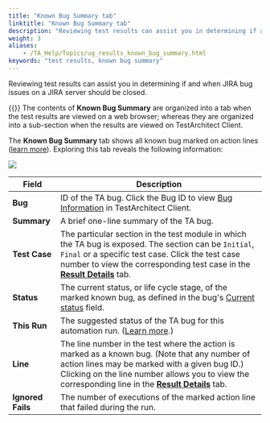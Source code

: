 ```yaml
--- 
title: "Known Bug Summary tab"
linktitle: "Known Bug Summary tab"
description: "Reviewing test results can assist you in determining if and when JIRA bug issues on a JIRA server should be closed."
weight: 3
aliases: 
    - /TA_Help/Topics/ug_results_known_bug_summary.html
keywords: "test results, known bug summary"
---
```


Reviewing test results can assist you in determining if and when JIRA bug issues on a JIRA server should be closed.

{{<remember>}} The contents of **Known Bug Summary** are organized into a tab when the test results are viewed on a web browser; whereas they are organized into a sub-section when the results are viewed on TestArchitect Client.

The **Known Bug Summary** tab shows all known bug marked on action lines \([learn more](/TA_Help/Topics/Bugs_working_known_bug_reviewing_test_results.html)\). Exploring this tab reveals the following information:

![](/images/TA_Help/Images/Test_results_summaries_known_bug_summary_XML.png)

|Field|Description|
|-----|-----------|
|**Bug**|ID of the TA bug. Click the Bug ID to view [Bug Information](/TA_Help/Topics/Bug_information.html) in TestArchitect Client.|
|**Summary**|A brief one-line summary of the TA bug.|
|**Test Case**|The particular section in the test module in which the TA bug is exposed. The section can be `Initial`, `Final` or a specific test case. Click the test case number to view the corresponding test case in the [**Result Details**](/TA_Help/Topics/Test_result_details.html) tab.|
|**Status**|The current status, or life cycle stage, of the marked known bug, as defined in the bug's [Current status](/TA_Help/Topics/Bug_information.html#row_current_status) field.|
|**This Run**|The suggested status of the TA bug for this automation run. \([Learn more](/TA_Help/Topics/Bugs_working_known_bug_reviewing_test_results.html#section_m3b_t2l_wn).\)|
|**Line**|The line number in the test where the action is marked as a known bug. \(Note that any number of action lines may be marked with a given bug ID.\) Clicking on the line number allows you to view the corresponding line in the [**Result Details**](/TA_Help/Topics/Test_result_details.html) tab.|
|**Ignored Fails**|The number of executions of the marked action line that failed during the run.|




